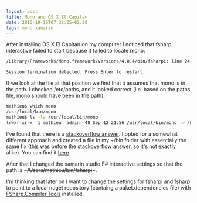```yaml
---
layout: post
title: Mono and OS X El Capitan
date: 2015-10-16T07:32:05+02:00
tags: mono xamarin
---
```


After installing OS X El Capitan on my computer I noticed that fsharp interactive failed to start because it failed to locate mono:

~~~bash
/Library/Frameworks/Mono.framework/Versions/4.0.4/bin/fsharpi: line 24: exec: mono: not found

Session termination detected. Press Enter to restart.
~~~

If we look at the file at that position we find that it assumes that mono is in the path. I checked /etc/paths, and it looked correct (i.e. based on the paths file, mono should have been in the path):

~~~bash
mathieu$ which mono
/usr/local/bin/mono
mathieu$ ls -la /usr/local/bin/mono
lrwxr-xr-x  1 mathieu  admin  48 Sep 12 21:56 /usr/local/bin/mono -> /Library/Frameworks/Mono.framework/Commands/mono
~~~

I've found that there is a [stackoverflow answer](http://stackoverflow.com/questions/32806615/xamarins-f-interactive-pad-cannot-find-mono). I opted for a somewhat different approach and created a file in my ~/bin folder with essentially the same fix (this was before the stackoverflow answer, so it's not exactly alike). You can find it [here](https://gist.github.com/wallymathieu/99d20a5090f9691e38e0).

After that I changed the xamarin studio F# interactive settings so that the path is ~~~/Users/mathieu/bin/fsharpi~~~.

I'm thinking that later on I want to change the settings for fsharpi and fsharp to point to a local nuget repository (containg a paket.dependencies file) with [FSharp.Compiler.Tools](https://www.nuget.org/packages/FSharp.Compiler.Tools) installed.
